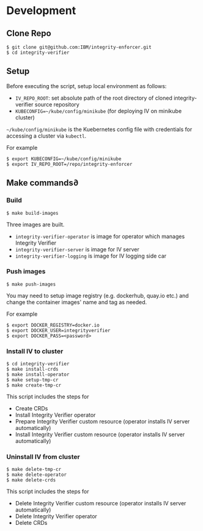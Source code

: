 # Development

## Clone Repo
```
$ git clone git@github.com:IBM/integrity-enforcer.git
$ cd integrity-verifier
```

## Setup
Before executing the script, setup local environment as follows:

- `IV_REPO_ROOT`: set absolute path of the root directory of cloned integrity-verifier source repository
- `KUBECONFIG=~/kube/config/minikube`  (for deploying IV on minikube cluster)

`~/kube/config/minikube` is the Kuebernetes config file with credentials for accessing a cluster via `kubectl`.

For example
```
$ export KUBECONFIG=~/kube/config/minikube
$ export IV_REPO_ROOT=/repo/integrity-enforcer
```

## Make commands∂


### Build
```
$ make build-images
```

Three images are built.
- `integrity-verifier-operator` is image for operator which manages Integrity Verifier
- `integrity-verifier-server` is image for IV server
- `integrity-verifier-logging` is image for IV logging side car

### Push images
```
$ make push-images
```

You may need to setup image registry (e.g. dockerhub, quay.io etc.) and change the container images' name and tag as needed.

For example
```
$ export DOCKER_REGISTRY=docker.io
$ export DOCKER_USER=integrityverifier
$ export DOCKER_PASS=<password>
```

### Install IV to cluster
```
$ cd integrity-verifier
$ make install-crds
$ make install-operator
$ make setup-tmp-cr
$ make create-tmp-cr
```

This script includes the steps for
- Create CRDs
- Install Integrity Verifier operator
- Prepare Integrity Verifier custom resource (operator installs IV server automatically)
- Install Integrity Verifier custom resource (operator installs IV server automatically)

### Uninstall IV from cluster
```
$ make delete-tmp-cr
$ make delete-operator
$ make delete-crds
```

This script includes the steps for
- Delete Integrity Verifier custom resource (operator installs IV server automatically)
- Delete Integrity Verifier operator
- Delete CRDs

